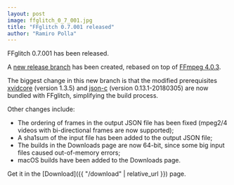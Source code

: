 ```yaml
---
layout: post
image: ffglitch_0_7_001.jpg
title: "FFglitch 0.7.001 released"
author: "Ramiro Polla"
---
```


FFglitch 0.7.001 has been released.

A [new release branch](https://github.com/ramiropolla/ffglitch-core/tree/ffedit-0.7)
has been created, rebased on top of [FFmpeg 4.0.3](https://github.com/FFmpeg/FFmpeg/tree/n4.0.3).

The biggest change in this new branch is that the modified prerequisites
[xvidcore](https://labs.xvid.com) (version 1.3.5)
and
[json-c](https://github.com/json-c/json-c) (version 0.13.1-20180305)
are now bundled with FFglitch, simplifying the build process.

Other changes include:
* The ordering of frames in the output JSON file has been fixed (mpeg2/4 videos with bi-directional frames are now supported);
* A sha1sum of the input file has been added to the output JSON file;
* The builds in the Downloads page are now 64-bit, since some big input files caused out-of-memory errors;
* macOS builds have been added to the Downloads page.

Get it in the [Download]({{ "/download" | relative_url }}) page.
